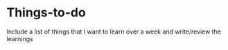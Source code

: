 # Things-to-do

Include a list of things that I want to learn over a week and write/review the learnings
